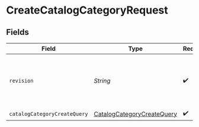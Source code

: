 # CreateCatalogCategoryRequest


## Fields

| Field                                                                               | Type                                                                                | Required                                                                            | Description                                                                         |
| ----------------------------------------------------------------------------------- | ----------------------------------------------------------------------------------- | ----------------------------------------------------------------------------------- | ----------------------------------------------------------------------------------- |
| `revision`                                                                          | *String*                                                                            | :heavy_check_mark:                                                                  | API endpoint revision (format: YYYY-MM-DD[.suffix])                                 |
| `catalogCategoryCreateQuery`                                                        | [CatalogCategoryCreateQuery](../../models/components/CatalogCategoryCreateQuery.md) | :heavy_check_mark:                                                                  | N/A                                                                                 |